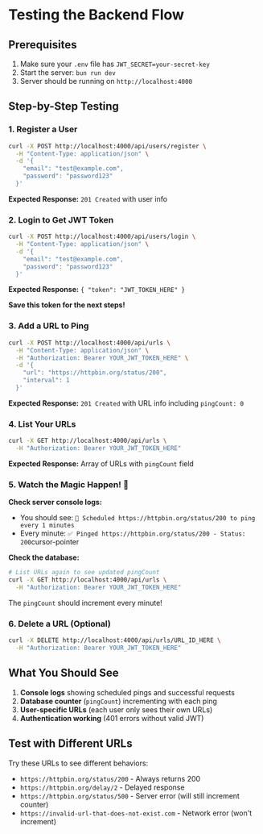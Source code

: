 # Testing the Backend Flow

## Prerequisites
1. Make sure your `.env` file has `JWT_SECRET=your-secret-key`
2. Start the server: `bun run dev`
3. Server should be running on `http://localhost:4000`

## Step-by-Step Testing

### 1. Register a User
```bash
curl -X POST http://localhost:4000/api/users/register \
  -H "Content-Type: application/json" \
  -d '{
    "email": "test@example.com",
    "password": "password123"
  }'
```
**Expected Response:** `201 Created` with user info

### 2. Login to Get JWT Token
```bash
curl -X POST http://localhost:4000/api/users/login \
  -H "Content-Type: application/json" \
  -d '{
    "email": "test@example.com",
    "password": "password123"
  }'
```
**Expected Response:** `{ "token": "JWT_TOKEN_HERE" }`

**Save this token for the next steps!**

### 3. Add a URL to Ping
```bash
curl -X POST http://localhost:4000/api/urls \
  -H "Content-Type: application/json" \
  -H "Authorization: Bearer YOUR_JWT_TOKEN_HERE" \
  -d '{
    "url": "https://httpbin.org/status/200",
    "interval": 1
  }'
```
**Expected Response:** `201 Created` with URL info including `pingCount: 0`

### 4. List Your URLs
```bash
curl -X GET http://localhost:4000/api/urls \
  -H "Authorization: Bearer YOUR_JWT_TOKEN_HERE"
```
**Expected Response:** Array of URLs with `pingCount` field

### 5. Watch the Magic Happen! 🎉

**Check server console logs:**
- You should see: `📅 Scheduled https://httpbin.org/status/200 to ping every 1 minutes`
- Every minute: `✅ Pinged https://httpbin.org/status/200 - Status: 200`cursor-pointer

**Check the database:**
```bash
# List URLs again to see updated pingCount
curl -X GET http://localhost:4000/api/urls \
  -H "Authorization: Bearer YOUR_JWT_TOKEN_HERE"
```

The `pingCount` should increment every minute!

### 6. Delete a URL (Optional)
```bash
curl -X DELETE http://localhost:4000/api/urls/URL_ID_HERE \
  -H "Authorization: Bearer YOUR_JWT_TOKEN_HERE"
```





## What You Should See

1. **Console logs** showing scheduled pings and successful requests
2. **Database counter** (`pingCount`) incrementing with each ping
3. **User-specific URLs** (each user only sees their own URLs)
4. **Authentication working** (401 errors without valid JWT)

## Test with Different URLs

Try these URLs to see different behaviors:
- `https://httpbin.org/status/200` - Always returns 200
- `https://httpbin.org/delay/2` - Delayed response
- `https://httpbin.org/status/500` - Server error (will still increment counter)
- `https://invalid-url-that-does-not-exist.com` - Network error (won't increment) 